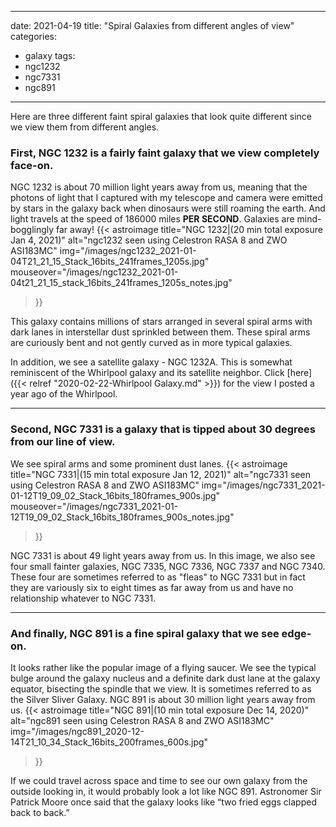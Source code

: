 ------
date: 2021-04-19
title: "Spiral Galaxies from different angles of view"
categories:
- galaxy
tags:
- ngc1232
- ngc7331
- ngc891
---
Here are three different faint spiral galaxies that look quite different since we view them from different angles.  


<!--more-->
### First, NGC 1232 is a fairly faint galaxy that we view completely face-on.
NGC 1232 is about 70 million light years away from us, meaning that the photons of light that I captured with my telescope and camera were emitted by stars in the galaxy back when dinosaurs were still roaming the earth. And light travels at the speed of 186000 miles **PER SECOND**. Galaxies are mind-bogglingly far away!
{{< astroimage
   title="NGC 1232|(20 min total exposure Jan 4, 2021)"
   alt="ngc1232 seen using Celestron RASA 8 and ZWO ASI183MC"
   img="/images/ngc1232_2021-01-04T21_21_15_Stack_16bits_241frames_1205s.jpg"
   mouseover="/images/ngc1232_2021-01-04t21_21_15_stack_16bits_241frames_1205s_notes.jpg"
>}}<br>

This galaxy contains millions of stars arranged in several spiral arms with dark lanes in interstellar dust sprinkled between them. These spiral arms are curiously bent and not gently curved as in more typical galaxies. 

In addition, we see a satellite galaxy - NGC 1232A. This is somewhat reminiscent of the Whirlpool galaxy and its satellite neighbor. Click
[here]({{< relref "2020-02-22-Whirlpool Galaxy.md" >}}) for the view I posted a year ago of the Whirlpool.

---

### Second, NGC 7331 is a galaxy that is tipped about 30 degrees from our line of view.
We see spiral arms and some prominent dust lanes.
{{< astroimage
   title="NGC 7331|(15 min total exposure Jan 12, 2021)"
   alt="ngc7331 seen using Celestron RASA 8 and ZWO ASI183MC"
   img="/images/ngc7331_2021-01-12T19_09_02_Stack_16bits_180frames_900s.jpg"
   mouseover="/images/ngc7331_2021-01-12T19_09_02_Stack_16bits_180frames_900s_notes.jpg"
>}}<br>

NGC 7331 is about 49 light years away from us. In this image, we also see four small fainter galaxies, NGC 7335, NGC 7336, NGC 7337 and NGC 7340. These four are sometimes referred to as "fleas" to NGC 7331 but in fact they are variously six to eight times as far away from us and have no relationship whatever to NGC 7331.


---

### And finally, NGC 891 is a fine spiral galaxy that we see edge-on.
It looks rather like the popular image of a flying saucer.
We see the typical bulge around the galaxy nucleus and a definite 
dark dust lane at the galaxy equator, bisecting the spindle that we view. 
It is sometimes referred to as the Silver Sliver Galaxy.
 NGC 891 is about 30 million light years away from us.
{{< astroimage
   title="NGC 891|(10 min total exposure Dec 14, 2020)"
   alt="ngc891 seen using Celestron RASA 8 and ZWO ASI183MC"
   img="/images/ngc891_2020-12-14T21_10_34_Stack_16bits_200frames_600s.jpg"
>}}


If we could travel across space and time to see our own galaxy from the outside looking in, it would probably look a lot like 
NGC 891. Astronomer Sir Patrick Moore once said that the galaxy looks like “two fried eggs clapped back to back.” 
